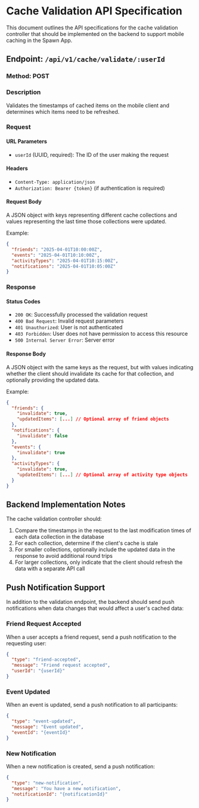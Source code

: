 # Cache Validation API Specification

This document outlines the API specifications for the cache validation controller that should be implemented on the backend to support mobile caching in the Spawn App.

## Endpoint: `/api/v1/cache/validate/:userId`

### Method: POST

### Description
Validates the timestamps of cached items on the mobile client and determines which items need to be refreshed.

### Request

#### URL Parameters
- `userId` (UUID, required): The ID of the user making the request

#### Headers
- `Content-Type: application/json`
- `Authorization: Bearer {token}` (if authentication is required)

#### Request Body
A JSON object with keys representing different cache collections and values representing the last time those collections were updated.

Example:
```json
{
  "friends": "2025-04-01T10:00:00Z",
  "events": "2025-04-01T10:10:00Z",
  "activityTypes": "2025-04-01T10:15:00Z",
  "notifications": "2025-04-01T10:05:00Z"
}
```

### Response

#### Status Codes
- `200 OK`: Successfully processed the validation request
- `400 Bad Request`: Invalid request parameters
- `401 Unauthorized`: User is not authenticated
- `403 Forbidden`: User does not have permission to access this resource
- `500 Internal Server Error`: Server error

#### Response Body
A JSON object with the same keys as the request, but with values indicating whether the client should invalidate its cache for that collection, and optionally providing the updated data.

Example:
```json
{
  "friends": {
    "invalidate": true,
    "updatedItems": [...] // Optional array of friend objects
  },
  "notifications": {
    "invalidate": false
  },
  "events": {
    "invalidate": true
  },
  "activityTypes": {
    "invalidate": true,
    "updatedItems": [...] // Optional array of activity type objects
  }
}
```

## Backend Implementation Notes

The cache validation controller should:

1. Compare the timestamps in the request to the last modification times of each data collection in the database
2. For each collection, determine if the client's cache is stale
3. For smaller collections, optionally include the updated data in the response to avoid additional round trips
4. For larger collections, only indicate that the client should refresh the data with a separate API call

## Push Notification Support

In addition to the validation endpoint, the backend should send push notifications when data changes that would affect a user's cached data:

### Friend Request Accepted
When a user accepts a friend request, send a push notification to the requesting user:
```json
{
  "type": "friend-accepted",
  "message": "Friend request accepted",
  "userId": "{userId}"
}
```

### Event Updated
When an event is updated, send a push notification to all participants:
```json
{
  "type": "event-updated",
  "message": "Event updated",
  "eventId": "{eventId}"
}
```

### New Notification
When a new notification is created, send a push notification:
```json
{
  "type": "new-notification",
  "message": "You have a new notification",
  "notificationId": "{notificationId}"
}
``` 
